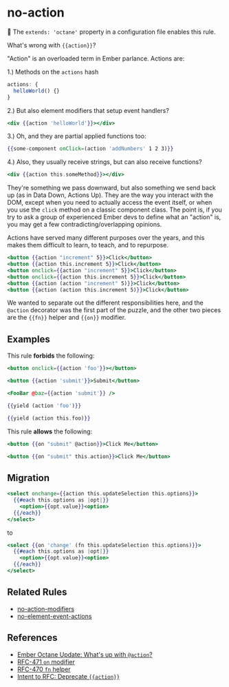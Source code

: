 # no-action

:car: The `extends: 'octane'` property in a configuration file enables this rule.

What's wrong with `{{action}}`?

"Action" is an overloaded term in Ember parlance. Actions are:

1.) Methods on the `actions` hash

```js
actions: {
  helloWorld() {}
}
```

2.) But also element modifiers that setup event handlers?

```hbs
<div {{action 'helloWorld'}}></div>
```

3.) Oh, and they are partial applied functions too:

```hbs
{{some-component onClick=(action 'addNumbers' 1 2 3)}}
```

4.) Also, they usually receive strings, but can also receive functions?

```hbs
<div {{action this.someMethod}}></div>
```

They're something we pass downward, but also something we send back up (as in Data Down, Actions Up). They are the way you interact with the DOM, except when you need to actually access the event itself, or when you use the `click` method on a classic component class. The point is, if you try to ask a group of experienced Ember devs to define what an "action" is, you may get a few contradicting/overlapping opinions.

Actions have served many different purposes over the years, and this makes them difficult to learn, to teach, and to repurpose.

```hbs
<button {{action "increment" 5}}>Click</button>
<button {{action this.increment 5}}>Click</button>
<button onclick={{action "increment" 5}}>Click</button>
<button onclick={{action this.increment 5}}>Click</button>
<button {{action (action "increment" 5)}}>Click</button>
<button {{action (action this.increment 5)}}>Click</button>
```

We wanted to separate out the different responsibilities here, and the `@action` decorator was the first part of the puzzle, and the other two pieces are the `{{fn}}` helper and `{{on}}` modifier.

## Examples

This rule **forbids** the following:

```hbs
<button onclick={{action 'foo'}}></button>
```

```hbs
<button {{action 'submit'}}>Submit</button>
```

```hbs
<FooBar @baz={{action 'submit'}} />
```

```hbs
{{yield (action 'foo')}}
```

```hbs
{{yield (action this.foo)}}
```

This rule **allows** the following:

```hbs
<button {{on "submit" @action}}>Click Me</button>
```

```hbs
<button {{on "submit" this.action}}>Click Me</button>
```

## Migration

```hbs
<select onchange={{action this.updateSelection this.options}}>
  {{#each this.options as |opt|}}
    <option>{{opt.value}}<option>
  {{/each}}
</select>
```

to

```hbs
<select {{on 'change' (fn this.updateSelection this.options)}}>
  {{#each this.options as |opt|}}
    <option>{{opt.value}}<option>
  {{/each}}
</select>
```

## Related Rules

* [no-action-modifiers](no-action-modifiers.md)
* [no-element-event-actions](no-element-event-actions.md)

## References

* [Ember Octane Update: What's up with `@action`?](https://www.pzuraq.com/ember-octane-update-action/)
* [RFC-471 `on` modifier](https://github.com/emberjs/rfcs/blob/master/text/0471-on-modifier.md)
* [RFC-470 `fn` helper](https://github.com/emberjs/rfcs/blob/master/text/0470-fn-helper.md)
* [Intent to RFC: Deprecate `{{action}}`](https://github.com/emberjs/rfcs/issues/537)
